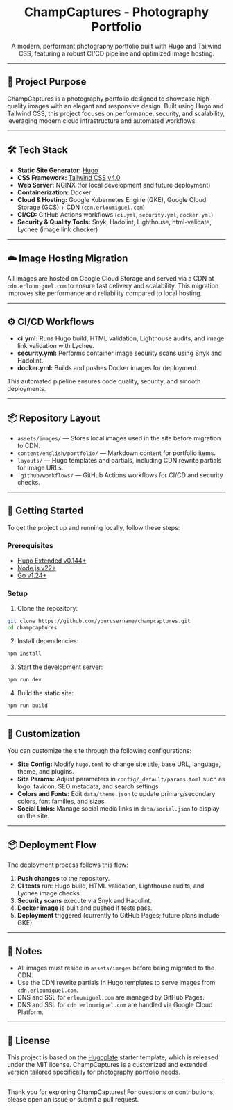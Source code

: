 <h1 align="center">ChampCaptures - Photography Portfolio</h1>

<p align="center">A modern, performant photography portfolio built with Hugo and Tailwind CSS, featuring a robust CI/CD pipeline and optimized image hosting.</p>

---

## 📸 Project Purpose

ChampCaptures is a photography portfolio designed to showcase high-quality images with an elegant and responsive design. Built using Hugo and Tailwind CSS, this project focuses on performance, security, and scalability, leveraging modern cloud infrastructure and automated workflows.

---

## 🛠 Tech Stack

- **Static Site Generator:** [Hugo](https://gohugo.io/)
- **CSS Framework:** [Tailwind CSS v4.0](https://tailwindcss.com/)
- **Web Server:** NGINX (for local development and future deployment)
- **Containerization:** Docker
- **Cloud & Hosting:** Google Kubernetes Engine (GKE), Google Cloud Storage (GCS) + CDN (`cdn.erloumiguel.com`)
- **CI/CD:** GitHub Actions workflows (`ci.yml`, `security.yml`, `docker.yml`)
- **Security & Quality Tools:** Snyk, Hadolint, Lighthouse, html-validate, Lychee (image link checker)

---

## ☁️ Image Hosting Migration

All images are hosted on Google Cloud Storage and served via a CDN at `cdn.erloumiguel.com` to ensure fast delivery and scalability. This migration improves site performance and reliability compared to local hosting.

---

## ⚙️ CI/CD Workflows

- **ci.yml:** Runs Hugo build, HTML validation, Lighthouse audits, and image link validation with Lychee.
- **security.yml:** Performs container image security scans using Snyk and Hadolint.
- **docker.yml:** Builds and pushes Docker images for deployment.

This automated pipeline ensures code quality, security, and smooth deployments.

---

## 📦 Repository Layout

- `assets/images/` — Stores local images used in the site before migration to CDN.
- `content/english/portfolio/` — Markdown content for portfolio items.
- `layouts/` — Hugo templates and partials, including CDN rewrite partials for image URLs.
- `.github/workflows/` — GitHub Actions workflows for CI/CD and security checks.

---

## 🚀 Getting Started

To get the project up and running locally, follow these steps:

### Prerequisites

- [Hugo Extended v0.144+](https://gohugo.io/installation/)
- [Node.js v22+](https://nodejs.org/en/download/)
- [Go v1.24+](https://go.dev/doc/install)

### Setup

1. Clone the repository:

```bash
git clone https://github.com/yourusername/champcaptures.git
cd champcaptures
```

2. Install dependencies:

```bash
npm install
```

3. Start the development server:

```bash
npm run dev
```

4. Build the static site:

```bash
npm run build
```

---

## 🎨 Customization

You can customize the site through the following configurations:

- **Site Config:** Modify `hugo.toml` to change site title, base URL, language, theme, and plugins.
- **Site Params:** Adjust parameters in `config/_default/params.toml` such as logo, favicon, SEO metadata, and search settings.
- **Colors and Fonts:** Edit `data/theme.json` to update primary/secondary colors, font families, and sizes.
- **Social Links:** Manage social media links in `data/social.json` to display on the site.

---

## 📦 Deployment Flow

The deployment process follows this flow:

1. **Push changes** to the repository.
2. **CI tests** run: Hugo build, HTML validation, Lighthouse audits, and Lychee image checks.
3. **Security scans** execute via Snyk and Hadolint.
4. **Docker image** is built and pushed if tests pass.
5. **Deployment** triggered (currently to GitHub Pages; future plans include GKE).

---

## 📝 Notes

- All images must reside in `assets/images` before being migrated to the CDN.
- Use the CDN rewrite partials in Hugo templates to serve images from `cdn.erloumiguel.com`.
- DNS and SSL for `erloumiguel.com` are managed by GitHub Pages.
- DNS and SSL for `cdn.erloumiguel.com` are handled via Google Cloud Platform.

---

## 📜 License

This project is based on the [Hugoplate](https://github.com/zeon-studio/hugoplate) starter template, which is released under the MIT license. ChampCaptures is a customized and extended version tailored specifically for photography portfolio needs.

---

Thank you for exploring ChampCaptures! For questions or contributions, please open an issue or submit a pull request.
